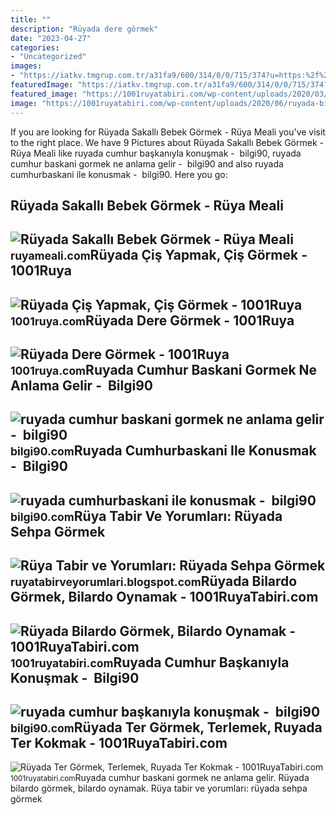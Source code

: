 ```yaml
---
title: ""
description: "Rüyada dere görmek"
date: "2023-04-27"
categories:
- "Uncategorized"
images:
- "https://iatkv.tmgrup.com.tr/a31fa9/600/314/0/0/715/374?u=https:%2f%2fitkv.tmgrup.com.tr%2falbum%2f2022%2f03%2f14%2fruyada-cumhurbaskaniyla-konusmak-ne-anlama-gelir-neye-isarettir-ruyada-devlet-baskani-ile-konusmanin-anlami-ve-1647265793433.jpeg"
featuredImage: "https://iatkv.tmgrup.com.tr/a31fa9/600/314/0/0/715/374?u=https:%2f%2fitkv.tmgrup.com.tr%2falbum%2f2022%2f03%2f14%2fruyada-cumhurbaskaniyla-konusmak-ne-anlama-gelir-neye-isarettir-ruyada-devlet-baskani-ile-konusmanin-anlami-ve-1647265793433.jpeg"
featured_image: "https://1001ruyatabiri.com/wp-content/uploads/2020/03/ruyada-ter-gormek-ruyada-terlemek-ter-kokmak-ter-dokmek-silmek-ne-demek-diyanet.jpg"
image: "https://1001ruyatabiri.com/wp-content/uploads/2020/06/ruyada-bilardo-gormek-ruyada-bilardo-oynamak-bilardo-oyunu-oynadigini-gormek.jpg"
---
```


If you are looking for Rüyada Sakallı Bebek Görmek - Rüya Meali you've visit to the right place. We have 9 Pictures about Rüyada Sakallı Bebek Görmek - Rüya Meali like ruyada cumhur başkanıyla konuşmak - ️ bilgi90, ruyada cumhur baskani gormek ne anlama gelir - ️ bilgi90 and also ruyada cumhurbaskani ile konusmak - ️ bilgi90. Here you go:

Rüyada Sakallı Bebek Görmek - Rüya Meali
----------------------------------------

 ![Rüyada Sakallı Bebek Görmek - Rüya Meali](http://ruyameali.com/wp-content/uploads/2018/07/sakallı-bebek1.jpg) <small>ruyameali.com</small>Rüyada Çiş Yapmak, Çiş Görmek - 1001Ruya
----------------------------------------

 ![Rüyada Çiş Yapmak, Çiş Görmek - 1001Ruya](https://1001ruya.com/wp-content/uploads/RUYADA-TUVALET-GORMEK-YAPMAK-BUYUK-ABDESTINI-YAPMAK-Ruyada-Minibus-Gormek-Binmek-1024x576.jpg) <small>1001ruya.com</small>Rüyada Dere Görmek - 1001Ruya
-----------------------------

 ![Rüyada Dere Görmek - 1001Ruya](https://1001ruya.com/wp-content/uploads/Ruyada-Dere-Gormek-ne-demek.jpg) <small>1001ruya.com</small>Ruyada Cumhur Baskani Gormek Ne Anlama Gelir - ️ Bilgi90
--------------------------------------------------------

 ![ruyada cumhur baskani gormek ne anlama gelir - ️ bilgi90](https://iasbh.tmgrup.com.tr/87f3dd/650/344/0/14/1000/538?u=https://isbh.tmgrup.com.tr/sbh/2020/02/22/ruyada-cumhurbaskani-gormek-ne-anlama-gelir-ruyada-devlet-baskani-basbakan-cumhurbaskani-gormek-1582396474470.jpg) <small>bilgi90.com</small>Ruyada Cumhurbaskani Ile Konusmak - ️ Bilgi90
---------------------------------------------

 ![ruyada cumhurbaskani ile konusmak - ️ bilgi90](https://iatkv.tmgrup.com.tr/77b86e/600/314/0/0/640/334?u=https:%2f%2fitkv.tmgrup.com.tr%2falbum%2f2021%2f11%2f30%2fruyada-cumhurbaskani-ile-konusmak-ne-anlama-gelir-ruyada-cumhurbaskaniyla-kahve-icmek-yemek-yedigini-gormek-hayirli-midir-ruyada-cumhurbaskani-olmak-n-1638305418177.jpg) <small>bilgi90.com</small>Rüya Tabir Ve Yorumları: Rüyada Sehpa Görmek
--------------------------------------------

 ![Rüya Tabir ve Yorumları: Rüyada Sehpa Görmek](https://2.bp.blogspot.com/-HC1Fm-z3B8U/UN6eWqh9KlI/AAAAAAAADlU/g6tjZNflbnE/s1600/ruyada+sehpa+gormek+silmek+kirilmasi+almak+satin+beyaz+cam+kirik+tahta+kirmak+zigon+sehpa+ortusu+eski+antika+ruya+tabiri+tabirleri+gormek.gif) <small>ruyatabirveyorumlari.blogspot.com</small>Rüyada Bilardo Görmek, Bilardo Oynamak - 1001RuyaTabiri.com
-----------------------------------------------------------

 ![Rüyada Bilardo Görmek, Bilardo Oynamak - 1001RuyaTabiri.com](https://1001ruyatabiri.com/wp-content/uploads/2020/06/ruyada-bilardo-gormek-ruyada-bilardo-oynamak-bilardo-oyunu-oynadigini-gormek.jpg) <small>1001ruyatabiri.com</small>Ruyada Cumhur Başkanıyla Konuşmak - ️ Bilgi90
---------------------------------------------

 ![ruyada cumhur başkanıyla konuşmak - ️ bilgi90](https://iatkv.tmgrup.com.tr/a31fa9/600/314/0/0/715/374?u=https:%2f%2fitkv.tmgrup.com.tr%2falbum%2f2022%2f03%2f14%2fruyada-cumhurbaskaniyla-konusmak-ne-anlama-gelir-neye-isarettir-ruyada-devlet-baskani-ile-konusmanin-anlami-ve-1647265793433.jpeg) <small>bilgi90.com</small>Rüyada Ter Görmek, Terlemek, Ruyada Ter Kokmak - 1001RuyaTabiri.com
-------------------------------------------------------------------

 ![Rüyada Ter Görmek, Terlemek, Ruyada Ter Kokmak - 1001RuyaTabiri.com](https://1001ruyatabiri.com/wp-content/uploads/2020/03/ruyada-ter-gormek-ruyada-terlemek-ter-kokmak-ter-dokmek-silmek-ne-demek-diyanet.jpg) <small>1001ruyatabiri.com</small>Ruyada cumhur baskani gormek ne anlama gelir. Rüyada bilardo görmek, bilardo oynamak. Rüya tabir ve yorumları: rüyada sehpa görmek
